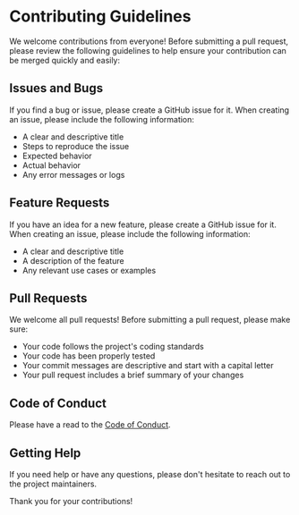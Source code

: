 # Contributing Guidelines

We welcome contributions from everyone! Before submitting a pull request, please review the following guidelines to help ensure your contribution can be merged quickly and easily:

## Issues and Bugs

If you find a bug or issue, please create a GitHub issue for it. When creating an issue, please include the following information:

- A clear and descriptive title
- Steps to reproduce the issue
- Expected behavior
- Actual behavior
- Any error messages or logs

## Feature Requests

If you have an idea for a new feature, please create a GitHub issue for it. When creating an issue, please include the following information:

- A clear and descriptive title
- A description of the feature
- Any relevant use cases or examples

## Pull Requests

We welcome all pull requests! Before submitting a pull request, please make sure:

- Your code follows the project's coding standards
- Your code has been properly tested
- Your commit messages are descriptive and start with a capital letter
- Your pull request includes a brief summary of your changes

## Code of Conduct

Please have a read to the [Code of Conduct](CODE_OF_CONDUCT.md).
## Getting Help

If you need help or have any questions, please don't hesitate to reach out to the project maintainers.

Thank you for your contributions!
